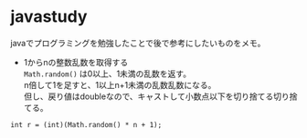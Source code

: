# javastudy
javaでプログラミングを勉強したことで後で参考にしたいものをメモ。  

* 1からnの整数乱数を取得する  
`Math.random()`
は0以上、1未満の乱数を返す。  
n倍して1を足すと、1以上n+1未満の乱数乱数になる。  
但し、戻り値はdoubleなので、キャストして小数点以下を切り捨てる切り捨てる。

```java:random
int r = (int)(Math.random() * n + 1);
```


    
